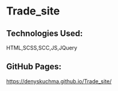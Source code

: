 # Trade_site

## Technologies Used:
HTML,SCSS,SCC,JS,JQuery

## GitHub Pages:
https://denyskuchma.github.io/Trade_site/
